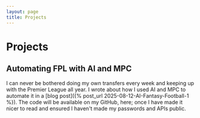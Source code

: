 ```yaml
---
layout: page
title: Projects
---
```


# Projects

## Automating FPL with AI and MPC

I can never be bothered doing my own transfers every week and keeping up with the Premier League all year. I wrote about how I used AI and MPC to automate it in a [blog post]({% post_url 2025-08-12-AI-Fantasy-Football-1 %}).
The code will be available on my GitHub, here; once I have made it nicer to read and ensured I haven't made my passwords and APIs public.